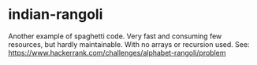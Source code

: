# indian-rangoli
Another example of spaghetti code. Very fast and consuming few resources, but hardly maintainable.
With no arrays or recursion used. See: https://www.hackerrank.com/challenges/alphabet-rangoli/problem
